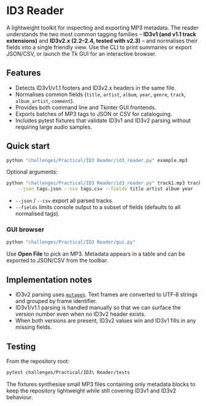 # ID3 Reader

A lightweight toolkit for inspecting and exporting MP3 metadata. The reader understands the two
most common tagging families – **ID3v1 (and v1.1 track extensions)** and **ID3v2.x (2.2–2.4, tested with v2.3)** – and
normalises their fields into a single friendly view. Use the CLI to print summaries or export JSON/CSV, or launch the Tk GUI
for an interactive browser.

## Features

- Detects ID3v1/v1.1 footers and ID3v2.x headers in the same file.
- Normalises common fields (`title`, `artist`, `album`, `year`, `genre`, `track`, `album_artist`, `comment`).
- Provides both command line and Tkinter GUI frontends.
- Exports batches of MP3 tags to JSON or CSV for cataloguing.
- Includes pytest fixtures that validate ID3v1 and ID3v2 parsing without requiring large audio samples.

## Quick start

```bash
python "challenges/Practical/ID3 Reader/id3_reader.py" example.mp3
```

Optional arguments:

```bash
python "challenges/Practical/ID3 Reader/id3_reader.py" track1.mp3 track2.mp3 \
    --json tags.json --csv tags.csv --fields title artist album year
```

- `--json` / `--csv` export all parsed tracks.
- `--fields` limits console output to a subset of fields (defaults to all normalised tags).

### GUI browser

```bash
python "challenges/Practical/ID3 Reader/gui.py"
```

Use **Open File** to pick an MP3. Metadata appears in a table and can be exported to JSON/CSV from the toolbar.

## Implementation notes

- ID3v2 parsing uses [`mutagen`](https://mutagen.readthedocs.io/). Text frames are converted to UTF‑8 strings and grouped by
  frame identifier.
- ID3v1/v1.1 parsing is handled manually so that we can surface the version number even when no ID3v2 header exists.
- When both versions are present, ID3v2 values win and ID3v1 fills in any missing fields.

## Testing

From the repository root:

```bash
pytest challenges/Practical/ID3\ Reader/tests
```

The fixtures synthesise small MP3 files containing only metadata blocks to keep the repository lightweight while still
covering ID3v1 and ID3v2 behaviour.
